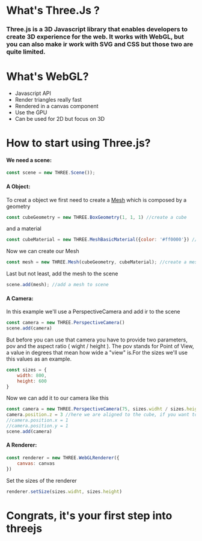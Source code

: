 <h1>What's Three.Js ?</h1>

<h3>Three.js is a 3D Javascript library that enables developers to create 3D experience for the web. It works with WebGL, but you can also make ir work with SVG and CSS but those two are quite limited.</h3>


<h1>What's WebGL?</h1>

- Javascript API
- Render triangles really fast
- Rendered in a canvas component
- Use the GPU
- Can be used for 2D but focus on 3D

<h1>How to start using Three.js?</h1>

<h4>We need a scene:</h4>

```js
const scene = new THREE.Scene());
```

<h4>A Object:</h4>

To creat a object we first need to create a [Mesh](https://threejs.org/docs/#api/en/objects/Mesh) which is composed by a geometry 

```js
const cubeGeometry = new THREE.BoxGeometry(1, 1, 1) //create a cube
```
and a material

```js
const cubeMaterial = new THREE.MeshBasicMaterial({color: '#ff0000'}) //red
```

Now we can create our Mesh

```js
const mesh = new THREE.Mesh(cubeGeometry, cubeMaterial); //create a mesh
```

Last but not least, add the mesh to the scene

```js
scene.add(mesh); //add a mesh to scene
```
<h4>A Camera:</h4>

In this example we'll use a PerspectiveCamera and add ir to the scene

```js
const camera = new THREE.PerspectiveCamera()
scene.add(camera)
```

But before you can use that camera you have to provide two parameters, pov and the aspect ratio ( wight / height ). The pov stands for Point of View, a value in degrees that mean how wide a "view" is.For the sizes we'll use this values as an example.

```js
const sizes = {
    width: 800,
    height: 600
}
```
Now we can add it to our camera like this

```js
const camera = new THREE.PerspectiveCamera(75, sizes.widht / sizes.height)
camera.position.z = 3 //here we are aligned to the cube, if you want to check if it's actually a cube. uncomment the next code
//camera.position.x = 1
//camera.position.y = 1
scene.add(camera)
```
<h4>A Renderer:</h4>

```js
const renderer = new THREE.WebGLRenderer({
    canvas: canvas
})
```

Set the sizes of the renderer

```js
renderer.setSize(sizes.widht, sizes.height)
```
<h1>Congrats, it's your first step into threejs</h1>